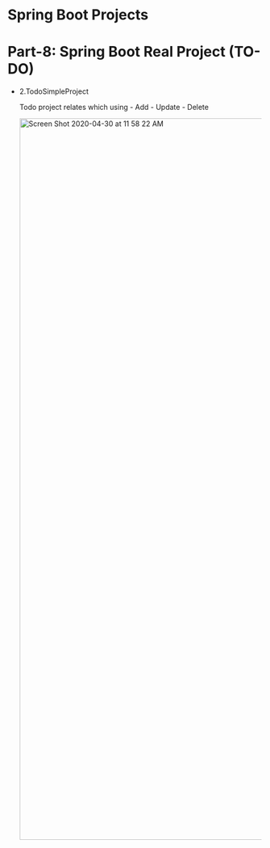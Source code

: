 #                                           Spring Boot Projects
   
# Part-8: Spring Boot Real Project (TO-DO)
 
 * 2.TodoSimpleProject
     
     Todo project relates which using 
       - Add 
       - Update
       - Delete
     
     <img width="1428" alt="Screen Shot 2020-04-30 at 11 58 22 AM" src="https://user-images.githubusercontent.com/11626327/80667795-17ccf380-8adb-11ea-8471-8e0daae83c3a.png">
     
